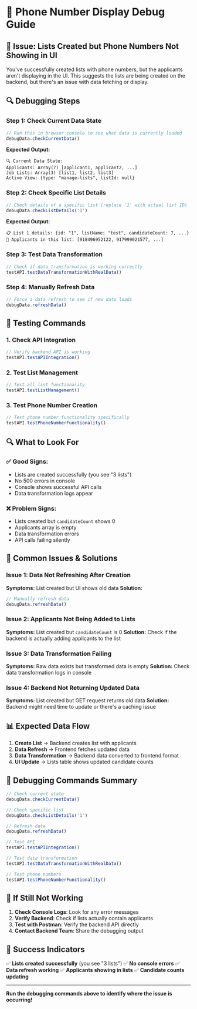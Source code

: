 # 📱 Phone Number Display Debug Guide

## 🚨 **Issue: Lists Created but Phone Numbers Not Showing in UI**

You've successfully created lists with phone numbers, but the applicants aren't displaying in the UI. This suggests the lists are being created on the backend, but there's an issue with data fetching or display.

## 🔍 **Debugging Steps**

### **Step 1: Check Current Data State**
```javascript
// Run this in browser console to see what data is currently loaded
debugData.checkCurrentData()
```

**Expected Output:**
```
🔍 Current Data State:
Applicants: Array(7) [applicant1, applicant2, ...]
Job Lists: Array(3) [list1, list2, list3]
Active View: {type: "manage-lists", listId: null}
```

### **Step 2: Check Specific List Details**
```javascript
// Check details of a specific list (replace '1' with actual list ID)
debugData.checkListDetails('1')
```

**Expected Output:**
```
📋 List 1 details: {id: "1", listName: "test", candidateCount: 7, ...}
👥 Applicants in this list: [918496952122, 917999021577, ...]
```

### **Step 3: Test Data Transformation**
```javascript
// Check if data transformation is working correctly
testAPI.testDataTransformationWithRealData()
```

### **Step 4: Manually Refresh Data**
```javascript
// Force a data refresh to see if new data loads
debugData.refreshData()
```

## 🧪 **Testing Commands**

### **1. Check API Integration**
```javascript
// Verify backend API is working
testAPI.testAPIIntegration()
```

### **2. Test List Management**
```javascript
// Test all list functionality
testAPI.testListManagement()
```

### **3. Test Phone Number Creation**
```javascript
// Test phone number functionality specifically
testAPI.testPhoneNumberFunctionality()
```

## 🔍 **What to Look For**

### **✅ Good Signs:**
- Lists are created successfully (you see "3 lists")
- No 500 errors in console
- Console shows successful API calls
- Data transformation logs appear

### **❌ Problem Signs:**
- Lists created but `candidateCount` shows 0
- Applicants array is empty
- Data transformation errors
- API calls failing silently

## 🎯 **Common Issues & Solutions**

### **Issue 1: Data Not Refreshing After Creation**
**Symptoms:** List created but UI shows old data
**Solution:** 
```javascript
// Manually refresh data
debugData.refreshData()
```

### **Issue 2: Applicants Not Being Added to Lists**
**Symptoms:** List created but `candidateCount` is 0
**Solution:** Check if the backend is actually adding applicants to the list

### **Issue 3: Data Transformation Failing**
**Symptoms:** Raw data exists but transformed data is empty
**Solution:** Check data transformation logs in console

### **Issue 4: Backend Not Returning Updated Data**
**Symptoms:** List created but GET request returns old data
**Solution:** Backend might need time to update or there's a caching issue

## 📊 **Expected Data Flow**

1. **Create List** → Backend creates list with applicants
2. **Data Refresh** → Frontend fetches updated data
3. **Data Transformation** → Backend data converted to frontend format
4. **UI Update** → Lists table shows updated candidate counts

## 🔧 **Debugging Commands Summary**

```javascript
// Check current state
debugData.checkCurrentData()

// Check specific list
debugData.checkListDetails('1')

// Refresh data
debugData.refreshData()

// Test API
testAPI.testAPIIntegration()

// Test data transformation
testAPI.testDataTransformationWithRealData()

// Test phone numbers
testAPI.testPhoneNumberFunctionality()
```

## 🚨 **If Still Not Working**

1. **Check Console Logs**: Look for any error messages
2. **Verify Backend**: Check if lists actually contain applicants
3. **Test with Postman**: Verify the backend API directly
4. **Contact Backend Team**: Share the debugging output

## 🎯 **Success Indicators**

✅ **Lists created successfully** (you see "3 lists")
✅ **No console errors**
✅ **Data refresh working**
✅ **Applicants showing in lists**
✅ **Candidate counts updating**

---

**Run the debugging commands above to identify where the issue is occurring!**
